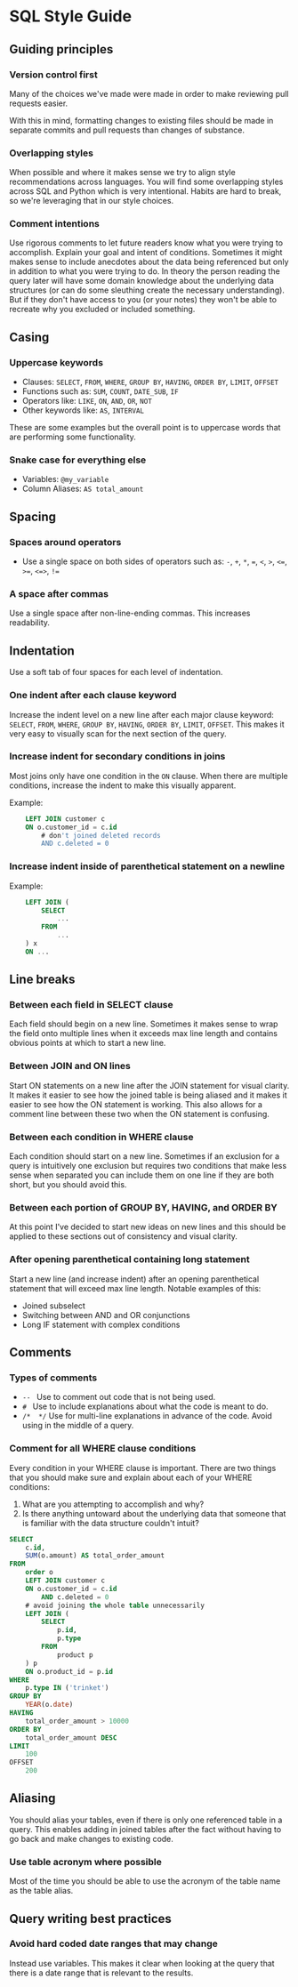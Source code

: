 # SQL Style Guide

## Guiding principles

### Version control first

Many of the choices we've made were made in order to make reviewing pull requests easier.

With this in mind, formatting changes to existing files should be made in separate commits and pull requests than changes of substance.

### Overlapping styles

When possible and where it makes sense we try to align style recommendations across languages. You will find some overlapping styles across SQL and Python which is very intentional. Habits are hard to break, so we're leveraging that in our style choices.

### Comment intentions

Use rigorous comments to let future readers know what you were trying to accomplish. Explain your goal and intent of conditions. Sometimes it might makes sense to include anecdotes about the data being referenced but only in addition to what you were trying to do. In theory the person reading the query later will have some domain knowledge about the underlying data structures (or can do some sleuthing create the necessary understanding). But if they don't have access to you (or your notes) they won't be able to recreate why you excluded or included something.

## Casing

### Uppercase keywords

- Clauses: `SELECT`, `FROM`, `WHERE`, `GROUP BY`, `HAVING`, `ORDER BY`, `LIMIT`, `OFFSET`
- Functions such as: `SUM`, `COUNT`, `DATE_SUB`, `IF`
- Operators like: `LIKE`, `ON`, `AND`, `OR`, `NOT`
- Other keywords like: `AS`, `INTERVAL`

These are some examples but the overall point is to uppercase words that are performing some functionality.

### Snake case for everything else

- Variables: `@my_variable`
- Column Aliases: `AS total_amount`

## Spacing

### Spaces around operators

- Use a single space on both sides of operators such as: `-`, `+`, `*`, `=`, `<`, `>`, `<=`, `>=`, `<=>`, `!=`

### A space after commas

Use a single space after non-line-ending commas. This increases readability.

## Indentation

Use a soft tab of four spaces for each level of indentation.

### One indent after each clause keyword

Increase the indent level on a new line after each major clause keyword: `SELECT`, `FROM`, `WHERE`, `GROUP BY`, `HAVING`, `ORDER BY`, `LIMIT`, `OFFSET`. This makes it very easy to visually scan for the next section of the query.

### Increase indent for secondary conditions in joins

Most joins only have one condition in the `ON` clause. When there are multiple conditions, increase the indent to make this visually apparent.

Example:

```sql
    LEFT JOIN customer c
    ON o.customer_id = c.id
        # don't joined deleted records
        AND c.deleted = 0
```

### Increase indent inside of parenthetical statement on a newline

Example:

```sql
    LEFT JOIN (
        SELECT
            ...
        FROM
            ...
    ) x
    ON ...
```

## Line breaks

### Between each field in SELECT clause

Each field should begin on a new line. Sometimes it makes sense to wrap the field onto multiple lines when it exceeds max line length and contains obvious points at which to start a new line.

### Between JOIN and ON lines

Start ON statements on a new line after the JOIN statement for visual clarity. It makes it easier to see how the joined table is being aliased and it makes it easier to see how the ON statement is working. This also allows for a comment line between these two when the ON statement is confusing.

### Between each condition in WHERE clause

Each condition should start on a new line. Sometimes if an exclusion for a query is intuitively one exclusion but requires two conditions that make less sense when separated you can include them on one line if they are both short, but you should avoid this.

### Between each portion of GROUP BY, HAVING, and ORDER BY

At this point I've decided to start new ideas on new lines and this should be applied to these sections out of consistency and visual clarity.

### After opening parenthetical containing long statement

Start a new line (and increase indent) after an opening parenthetical statement that will exceed max line length. Notable examples of this:

- Joined subselect
- Switching between AND and OR conjunctions
- Long IF statement with complex conditions

## Comments

### Types of comments

- `-- ` Use to comment out code that is not being used.
- `# ` Use to include explanations about what the code is meant to do.
- `/*  */` Use for multi-line explanations in advance of the code. Avoid using in the middle of a query.

### Comment for all WHERE clause conditions

Every condition in your WHERE clause is important. There are two things that you should make sure and explain about each of your WHERE conditions:

1. What are you attempting to accomplish and why?
1. Is there anything untoward about the underlying data that someone that is familiar with the data structure couldn't intuit?

```sql
SELECT
    c.id,
    SUM(o.amount) AS total_order_amount
FROM
    order o
    LEFT JOIN customer c
    ON o.customer_id = c.id
        AND c.deleted = 0
    # avoid joining the whole table unnecessarily
    LEFT JOIN (
        SELECT
            p.id,
            p.type
        FROM
            product p
    ) p
    ON o.product_id = p.id
WHERE
    p.type IN ('trinket')
GROUP BY
    YEAR(o.date)
HAVING
    total_order_amount > 10000
ORDER BY
    total_order_amount DESC
LIMIT
    100
OFFSET
    200
```

## Aliasing

You should alias your tables, even if there is only one referenced table in a query. This enables adding in joined tables after the fact without having to go back and make changes to existing code.

### Use table acronym where possible

Most of the time you should be able to use the acronym of the table name as the table alias.

## Query writing best practices

### Avoid hard coded date ranges that may change

Instead use variables. This makes it clear when looking at the query that there is a date range that is relevant to the results.
